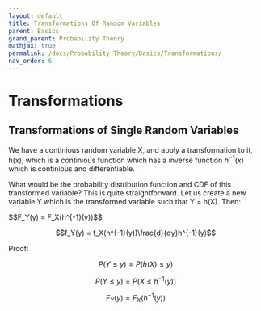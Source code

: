 ```yaml
---
layout: default
title: Transformations Of Random Variables
parent: Basics
grand_parent: Probability Theory
mathjax: true
permalink: /docs/Probability Theory/Basics/Transformations/
nav_order: 6
---
```

# Transformations
## Transformations of Single Random Variables
We have a continious random variable X, and apply a transformation to it, h(x), which is a continious function which has a inverse function $h^{-1}(x)$ which is continious and differentiable.

What would be the probability distribution function and CDF of this transformed variable? This is quite straightforward. Let us create a new variable Y which is the transformed variable such that Y = h(X). Then:
<div class="code-example" markdown="1">
$$F_Y(y) = F_X(h^{-1}(y))$$

$$f_Y(y) = f_X(h^{-1}(y))\frac{d}{dy}h^{-1}(y)$$

Proof:

$$P(Y \leq y) = P(h(X) \leq y)$$

$$P(Y \leq y) = P(X \leq h^{-1}(y))$$

$$F_Y(y) = F_X(h^{-1}(y))$$


</div>
